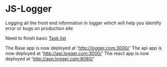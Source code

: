 # JS-Logger
Logging all the front end information in logger which will help you identify error or bugs on production site

Need to finish basic [Task list](TASKLIST.md)




The Base app is now deployed at 'http://logger.com:3000/'
The api app is now deployed at 'http://api.logger.com:3000/'
The react app is now deployed at 'http://app.logger.com:8080/'